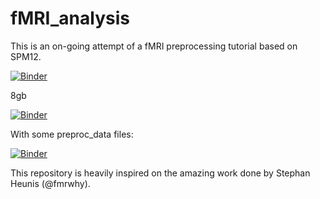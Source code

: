 # fMRI_analysis

This is an on-going attempt of a fMRI preprocessing tutorial based on SPM12.

[![Binder](https://mybinder.org/badge_logo.svg)](https://mybinder.org/v2/gh/negatoscope/fMRI_analysis/HEAD?urlpath=lab)

8gb

[![Binder](https://notebooks.gesis.org/binder/badge_logo.svg)](https://notebooks.gesis.org/binder/v2/gh/negatoscope/fMRI_analysis.git/HEAD?urlpath=lab)

With some preproc_data files:

[![Binder](https://mybinder.org/badge_logo.svg)](https://mybinder.org/v2/zenodo/10.5281/zenodo.4633254/)

This repository is heavily inspired on the amazing work done by Stephan Heunis (@fmrwhy).
